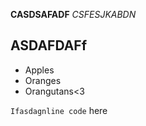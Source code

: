 **CASDSAFADF**
_CSFESJKABDN_
## ASDAFDAFf


* Apples
* Oranges
* Orangutans<3

`Ifasdagnline code` here
